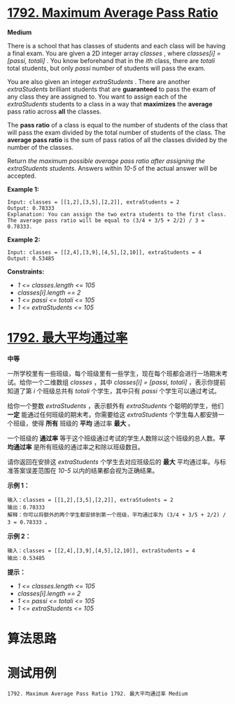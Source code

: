 # [1792. Maximum Average Pass Ratio][enTitle]

**Medium**

There is a school that has classes of students and each class will be having a final exam. You are given a 2D integer array  *classes* , where  *classes[i] = [passi, totali]* . You know beforehand that in the  *ith*  class, there are  *totali*  total students, but only  *passi*  number of students will pass the exam.

You are also given an integer  *extraStudents* . There are another  *extraStudents*  brilliant students that are **guaranteed**  to pass the exam of any class they are assigned to. You want to assign each of the  *extraStudents*  students to a class in a way that **maximizes**  the **average**  pass ratio across **all**  the classes.

The **pass ratio**  of a class is equal to the number of students of the class that will pass the exam divided by the total number of students of the class. The **average pass ratio**  is the sum of pass ratios of all the classes divided by the number of the classes.

Return  *the maximum possible average pass ratio after assigning the*  *extraStudents*  *students.* Answers within  *10-5*  of the actual answer will be accepted.



**Example 1:** 

```
Input: classes = [[1,2],[3,5],[2,2]], extraStudents = 2
Output: 0.78333
Explanation: You can assign the two extra students to the first class. The average pass ratio will be equal to (3/4 + 3/5 + 2/2) / 3 = 0.78333.

```

**Example 2:** 

```
Input: classes = [[2,4],[3,9],[4,5],[2,10]], extraStudents = 4
Output: 0.53485

```



**Constraints:** 

-  *1 <= classes.length <= 105*  
-  *classes[i].length == 2*  
-  *1 <= passi <= totali <= 105*  
-  *1 <= extraStudents <= 105* 


# [1792. 最大平均通过率][cnTitle]

**中等**

一所学校里有一些班级，每个班级里有一些学生，现在每个班都会进行一场期末考试。给你一个二维数组  *classes*  ，其中  *classes[i] = [passi, totali]*  ，表示你提前知道了第  *i*  个班级总共有  *totali*  个学生，其中只有  *passi*  个学生可以通过考试。

给你一个整数  *extraStudents*  ，表示额外有  *extraStudents*  个聪明的学生，他们 **一定**  能通过任何班级的期末考。你需要给这  *extraStudents*  个学生每人都安排一个班级，使得 **所有**  班级的 **平均**  通过率 **最大**  。

一个班级的 **通过率**  等于这个班级通过考试的学生人数除以这个班级的总人数。**平均通过率**  是所有班级的通过率之和除以班级数目。

请你返回在安排这  *extraStudents*  个学生去对应班级后的 **最大**  平均通过率。与标准答案误差范围在  *10-5*  以内的结果都会视为正确结果。



**示例 1：** 

```
输入：classes = [[1,2],[3,5],[2,2]], extraStudents = 2
输出：0.78333
解释：你可以将额外的两个学生都安排到第一个班级，平均通过率为 (3/4 + 3/5 + 2/2) / 3 = 0.78333 。

```

**示例 2：** 

```
输入：classes = [[2,4],[3,9],[4,5],[2,10]], extraStudents = 4
输出：0.53485

```



**提示：** 

-  *1 <= classes.length <= 105*  
-  *classes[i].length == 2*  
-  *1 <= passi <= totali <= 105*  
-  *1 <= extraStudents <= 105* 




# 算法思路

# 测试用例
```
1792. Maximum Average Pass Ratio 1792. 最大平均通过率 Medium
```

[enTitle]: https://leetcode.com/problems/maximum-average-pass-ratio/
[cnTitle]: https://leetcode-cn.com/problems/maximum-average-pass-ratio/
